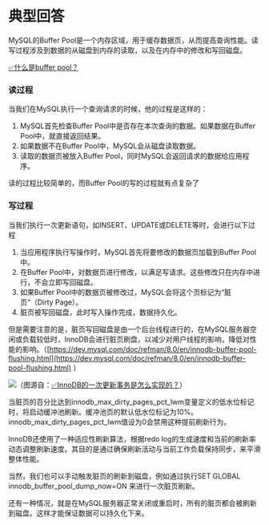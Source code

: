 # 典型回答

MySQL的Buffer Pool是一个内存区域，用于缓存数据页，从而提高查询性能。读写过程涉及到数据的从磁盘到内存的读取，以及在内存中的修改和写回磁盘。

[✅什么是buffer pool？](https://www.yuque.com/hollis666/fo22bm/cskzcn42f9dggat0?view=doc_embed)

### 读过程

当我们在MySQL执行一个查询请求的时候，他的过程是这样的：

1. MySQL首先检查Buffer Pool中是否存在本次查询的数据。如果数据在Buffer Pool中，就直接返回结果。
2. 如果数据不在Buffer Pool中，MySQL会从磁盘读取数据。
3. 读取的数据页被放入Buffer Pool，同时MySQL会返回请求的数据给应用程序。

读的过程比较简单的，而Buffer Pool的写的过程就有点复杂了

### 写过程

当我们执行一次更新语句，如INSERT、UPDATE或DELETE等时，会进行以下过程

1. 当应用程序执行写操作时，MySQL首先将要修改的数据页加载到Buffer Pool中。
2. 在Buffer Pool中，对数据页进行修改，以满足写请求。这些修改只在内存中进行，不会立即写回磁盘。
3. 如果Buffer Pool中的数据页被修改过，MySQL会将这个页标记为“脏页”（Dirty Page）。
4. 脏页被写回磁盘，此时写入操作完成，数据持久化。

但是需要注意的是，脏页写回磁盘是由一个后台线程进行的，在MySQL服务器空闲或负载较低时，InnoDB会进行脏页刷盘，以减少对用户线程的影响，降低对性能的影响。（[https://dev.mysql.com/doc/refman/8.0/en/innodb-buffer-pool-flushing.html](https://dev.mysql.com/doc/refman/8.0/en/innodb-buffer-pool-flushing.html) ）

![](https://cdn.nlark.com/yuque/0/2023/png/5378072/1692360052478-7a123e12-d590-438f-9abd-c968f0b7b2bb.png#averageHue=%23fdfdfd&from=url&id=NUgoT&originHeight=649&originWidth=1273&originalType=binary&ratio=1.5&rotation=0&showTitle=false&status=done&style=none&title=)（图源自：[✅InnoDB的一次更新事务是怎么实现的？](https://www.yuque.com/hollis666/fo22bm/wmmyt7a9vr7qlwsl?view=doc_embed)）

当脏页的百分比达到innodb_max_dirty_pages_pct_lwm变量定义的低水位标记时，将启动缓冲池刷新。缓冲池页的默认低水位标记为10%。innodb_max_dirty_pages_pct_lwm值设为0会禁用这种提前刷新行为。

InnoDB还使用了一种适应性刷新算法，根据redo log的生成速度和当前的刷新率动态调整刷新速度。其目的是通过确保刷新活动与当前工作负载保持同步，来平滑整体性能。

当然，我们也可以手动触发脏页的刷新到磁盘，例如通过执行SET GLOBAL innodb_buffer_pool_dump_now=ON 来进行一次脏页刷新。

还有一种情况，就是在MySQL服务器正常关闭或重启时，所有的脏页都会被刷新到磁盘。这样才能保证数据可以持久化下来。


